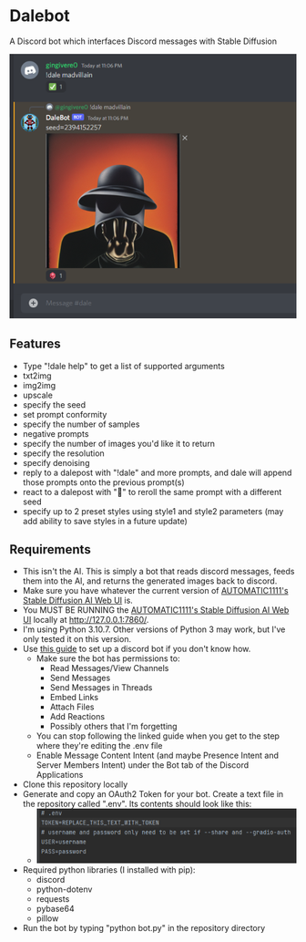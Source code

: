 # Dalebot
A Discord bot which interfaces Discord messages with Stable Diffusion

![](examplepic.png)

## Features
- Type "!dale help" to get a list of supported arguments
- txt2img
- img2img
- upscale
- specify the seed
- set prompt conformity
- specify the number of samples
- negative prompts
- specify the number of images you'd like it to return
- specify the resolution
- specify denoising
- reply to a dalepost with "!dale" and more prompts, and dale will append those prompts onto the previous prompt(s)
- react to a dalepost with "🎲" to reroll the same prompt with a different seed
- specify up to 2 preset styles using style1 and style2 parameters (may add ability to save styles in a future update)

## Requirements
- This isn't the AI. This is simply a bot that reads discord messages, feeds them into the AI, and returns the generated images back to discord.
- Make sure you have whatever the current version of [AUTOMATIC1111's Stable Diffusion AI Web UI](https://github.com/AUTOMATIC1111/stable-diffusion-webui) is.
- You MUST BE RUNNING the [AUTOMATIC1111's Stable Diffusion AI Web UI](https://github.com/AUTOMATIC1111/stable-diffusion-webui) locally at http://127.0.0.1:7860/.
- I'm using Python 3.10.7. Other versions of Python 3 may work, but I've only tested it on this version.
- Use [this guide](https://blog.ruanbekker.com/blog/2022/05/05/create-a-discord-bot-in-python/) to set up a discord bot if you don't know how.
	- Make sure the bot has permissions to:
		- Read Messages/View Channels
		- Send Messages
		- Send Messages in Threads
		- Embed Links
		- Attach Files
		- Add Reactions
		- Possibly others that I'm forgetting
	- You can stop following the linked guide when you get to the step where they're editing the .env file
	- Enable Message Content Intent (and maybe Presence Intent and Server Members Intent) under the Bot tab of the Discord Applications
- Clone this repository locally
- Generate and copy an OAuth2 Token for your bot. Create a text file in the repository called ".env". Its contents should look like this:
	- ![](envfile.png)
- Required python libraries (I installed with pip):
	- discord
	- python-dotenv
	- requests
	- pybase64
	- pillow
- Run the bot by typing "python bot.py" in the repository directory



	